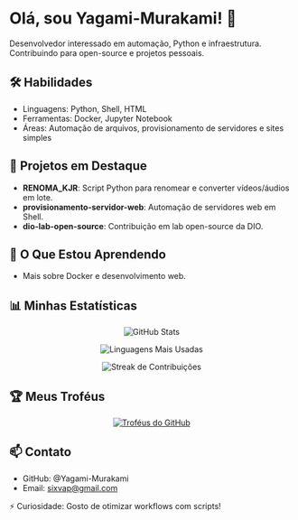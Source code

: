 # Olá, sou Yagami-Murakami! 👋

Desenvolvedor interessado em automação, Python e infraestrutura. Contribuindo para open-source e projetos pessoais.

## 🛠 Habilidades
- Linguagens: Python, Shell, HTML
- Ferramentas: Docker, Jupyter Notebook
- Áreas: Automação de arquivos, provisionamento de servidores e sites simples

## 🔭 Projetos em Destaque
- **RENOMA_KJR**: Script Python para renomear e converter vídeos/áudios em lote.
- **provisionamento-servidor-web**: Automação de servidores web em Shell.
- **dio-lab-open-source**: Contribuição em lab open-source da DIO.

## 🌱 O Que Estou Aprendendo
- Mais sobre Docker e desenvolvimento web.

## 📊 Minhas Estatísticas
<p align="center">
  <img src="https://github-readme-stats.vercel.app/api?username=Yagami-Murakami&show_icons=true&theme=radical" alt="GitHub Stats">
</p>

<p align="center">
  <img src="https://github-readme-stats.vercel.app/api/top-langs/?username=Yagami-Murakami&layout=compact&theme=dracula" alt="Linguagens Mais Usadas">
</p>

<p align="center">
  <img src="https://github-readme-streak-stats.herokuapp.com/?user=Yagami-Murakami&theme=dracula" alt="Streak de Contribuições">
</p>

## 🏆 Meus Troféus
<p align="center">
  <a href="https://github.com/ryo-ma/github-profile-trophy">
    <img src="https://github-profile-trophy.vercel.app/?username=Yagami-Murakami&theme=onedark" alt="Troféus do GitHub">
  </a>
</p>

## 📫 Contato
- GitHub: @Yagami-Murakami
- Email: sixvap@gmail.com

⚡ Curiosidade: Gosto de otimizar workflows com scripts!

